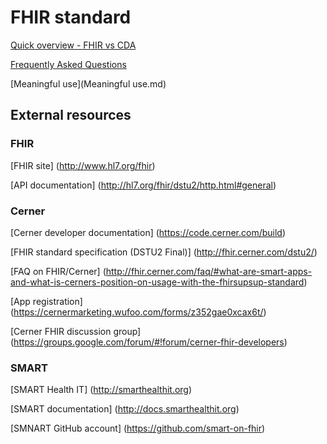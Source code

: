 # FHIR standard

[Quick overview - FHIR vs CDA](FHIR.md)

[Frequently Asked Questions](FAQ.md)

[Meaningful use](Meaningful use.md)

## External resources

### FHIR
[FHIR site]
(http://www.hl7.org/fhir)
	
[API documentation]
(http://hl7.org/fhir/dstu2/http.html#general)

### Cerner
[Cerner developer documentation]
(https://code.cerner.com/build)

[FHIR standard specification (DSTU2 Final)]
(http://fhir.cerner.com/dstu2/)

[FAQ on FHIR/Cerner]
(http://fhir.cerner.com/faq/#what-are-smart-apps-and-what-is-cerners-position-on-usage-with-the-fhirsupsup-standard)

[App registration]
(https://cernermarketing.wufoo.com/forms/z352gae0xcax6t/)

[Cerner FHIR discussion group]
(https://groups.google.com/forum/#!forum/cerner-fhir-developers)

### SMART
[SMART Health IT]
(http://smarthealthit.org)

[SMART documentation]
(http://docs.smarthealthit.org)

[SMNART GitHub account]
(https://github.com/smart-on-fhir)
